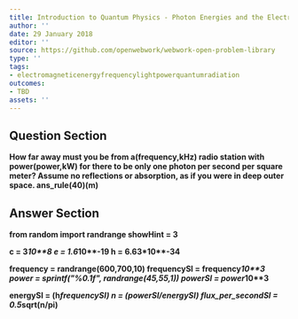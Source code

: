 ```yaml
---
title: Introduction to Quantum Physics - Photon Energies and the Electromagnetic Spectrum
author: ''
date: 29 January 2018
editor: ''
source: https://github.com/openwebwork/webwork-open-problem-library
type: ''
tags:
- electromagneticenergyfrequencylightpowerquantumradiation
outcomes:
- TBD
assets: ''
---
```


## Question Section 

<b>
How far away must you be from a(frequency,kHz) radio station with power(power,kW) for there to be only one photon per second per square meter? Assume no reflections or absorption, as if you were in deep outer space.
ans_rule(40)(m)


## Answer Section

from random import randrange
showHint = 3

c = 3*10**8
e = 1.6*10**-19
h = 6.63*10**-34

frequency = randrange(600,700,10)
frequencySI = frequency*10**3
power = sprintf("%0.1f", randrange(45,55,1))
powerSI = power*10**3

energySI = (h*frequencySI)
n = (powerSI/energySI)
flux_per_secondSI = 0.5*sqrt(n/pi)